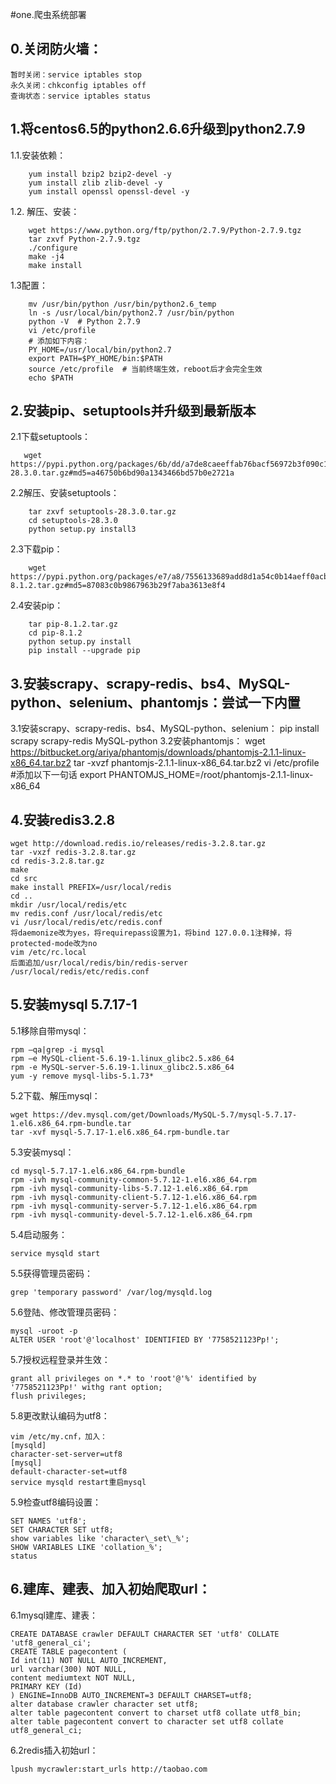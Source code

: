 #one.爬虫系统部署
## 0.关闭防火墙：
	
	暂时关闭：service iptables stop 
	永久关闭：chkconfig iptables off
	查询状态：service iptables status
## 1.将centos6.5的python2.6.6升级到python2.7.9
1.1.安装依赖：

		yum install bzip2 bzip2-devel -y
		yum install zlib zlib-devel -y
		yum install openssl openssl-devel -y

1.2. 解压、安装：

		wget https://www.python.org/ftp/python/2.7.9/Python-2.7.9.tgz
		tar zxvf Python-2.7.9.tgz
		./configure
		make -j4
		make install

1.3配置：
		
        mv /usr/bin/python /usr/bin/python2.6_temp
		ln -s /usr/local/bin/python2.7 /usr/bin/python
		python -V  # Python 2.7.9
		vi /etc/profile
		# 添加如下内容：
		PY_HOME=/usr/local/bin/python2.7
		export PATH=$PY_HOME/bin:$PATH
		source /etc/profile  # 当前终端生效，reboot后才会完全生效
		echo $PATH
## 2.安装pip、setuptools并升级到最新版本
2.1下载setuptools：

       wget https://pypi.python.org/packages/6b/dd/a7de8caeeffab76bacf56972b3f090c12e0ae6932245abbce706690a6436/setuptools-28.3.0.tar.gz#md5=a46750b6bd90a1343466bd57b0e2721a

2.2解压、安装setuptools：

		tar zxvf setuptools-28.3.0.tar.gz 
		cd setuptools-28.3.0
		python setup.py install3
		
2.3下载pip：

		wget https://pypi.python.org/packages/e7/a8/7556133689add8d1a54c0b14aeff0acb03c64707ce100ecd53934da1aa13/pip-8.1.2.tar.gz#md5=87083c0b9867963b29f7aba3613e8f4
	
2.4安装pip：

		tar pip-8.1.2.tar.gz 
		cd pip-8.1.2 
		python setup.py install
		pip install --upgrade pip
## 3.安装scrapy、scrapy-redis、bs4、MySQL-python、selenium、phantomjs：尝试一下内置
3.1安装scrapy、scrapy-redis、bs4、MySQL-python、selenium：
	pip install scrapy scrapy-redis MySQL-python
3.2安装phantomjs：
	wget https://bitbucket.org/ariya/phantomjs/downloads/phantomjs-2.1.1-linux-x86_64.tar.bz2
	tar -xvzf phantomjs-2.1.1-linux-x86_64.tar.bz2
	vi /etc/profile
	#添加以下一句话
	export PHANTOMJS_HOME=/root/phantomjs-2.1.1-linux-x86_64
	
## 4.安装redis3.2.8
	wget http://download.redis.io/releases/redis-3.2.8.tar.gz
	tar -vxzf redis-3.2.8.tar.gz
	cd redis-3.2.8.tar.gz
	make
	cd src
	make install PREFIX=/usr/local/redis
	cd ..
	mkdir /usr/local/redis/etc
	mv redis.conf /usr/local/redis/etc
	vi /usr/local/redis/etc/redis.conf
	将daemonize改为yes，将requirepass设置为1，将bind 127.0.0.1注释掉，将protected-mode改为no
	vim /etc/rc.local
	后面追加/usr/local/redis/bin/redis-server /usr/local/redis/etc/redis.conf
## 5.安装mysql 5.7.17-1
5.1移除自带mysql：

	rpm –qa|grep -i mysql
	rpm –e MySQL-client-5.6.19-1.linux_glibc2.5.x86_64
	rpm -e MySQL-server-5.6.19-1.linux_glibc2.5.x86_64
	yum -y remove mysql-libs-5.1.73* 

5.2下载、解压mysql：

	wget https://dev.mysql.com/get/Downloads/MySQL-5.7/mysql-5.7.17-1.el6.x86_64.rpm-bundle.tar
	tar -xvf mysql-5.7.17-1.el6.x86_64.rpm-bundle.tar

5.3安装mysql：

	cd mysql-5.7.17-1.el6.x86_64.rpm-bundle
	rpm -ivh mysql-community-common-5.7.12-1.el6.x86_64.rpm   
	rpm -ivh mysql-community-libs-5.7.12-1.el6.x86_64.rpm   
	rpm -ivh mysql-community-client-5.7.12-1.el6.x86_64.rpm  
	rpm -ivh mysql-community-server-5.7.12-1.el6.x86_64.rpm  
	rpm -ivh mysql-community-devel-5.7.12-1.el6.x86_64.rpm  

5.4启动服务：

	service mysqld start 
	
5.5获得管理员密码：

	grep 'temporary password' /var/log/mysqld.log

5.6登陆、修改管理员密码：

	mysql -uroot -p
	ALTER USER 'root'@'localhost' IDENTIFIED BY '7758521123Pp!';
	
5.7授权远程登录并生效：

	grant all privileges on *.* to 'root'@'%' identified by '7758521123Pp!' withg rant option;
	flush privileges;
	
5.8更改默认编码为utf8：

	vim /etc/my.cnf，加入：
	[mysqld]
	character-set-server=utf8
	[mysql]
	default-character-set=utf8
	service mysqld restart重启mysql
	
5.9检查utf8编码设置：

	SET NAMES 'utf8';
	SET CHARACTER SET utf8;
	show variables like 'character\_set\_%';
	SHOW VARIABLES LIKE 'collation_%';
	status
## 6.建库、建表、加入初始爬取url：
6.1mysql建库、建表：

	CREATE DATABASE crawler DEFAULT CHARACTER SET 'utf8' COLLATE 'utf8_general_ci';
	CREATE TABLE pagecontent (
	Id int(11) NOT NULL AUTO_INCREMENT,
	url varchar(300) NOT NULL,
	content mediumtext NOT NULL,
	PRIMARY KEY (Id)
	) ENGINE=InnoDB AUTO_INCREMENT=3 DEFAULT CHARSET=utf8;
	alter database crawler character set utf8;
	alter table pagecontent convert to charset utf8 collate utf8_bin;
	alter table pagecontent convert to character set utf8 collate utf8_general_ci;
	
6.2redis插入初始url：

	lpush mycrawler:start_urls http://taobao.com
